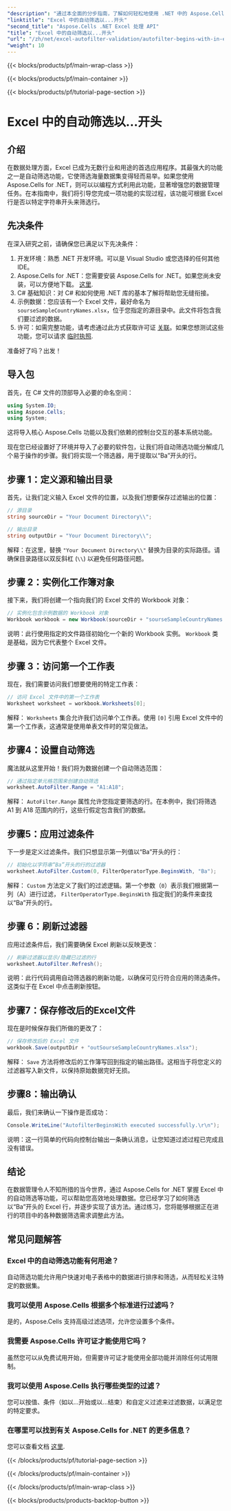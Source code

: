 ```yaml
---
"description": "通过本全面的分步指南，了解如何轻松地使用 .NET 中的 Aspose.Cells 自动过滤 Excel 行。"
"linktitle": "Excel 中的自动筛选以...开头"
"second_title": "Aspose.Cells .NET Excel 处理 API"
"title": "Excel 中的自动筛选以...开头"
"url": "/zh/net/excel-autofilter-validation/autofilter-begins-with-in-excel/"
"weight": 10
---
```


{{< blocks/products/pf/main-wrap-class >}}

{{< blocks/products/pf/main-container >}}

{{< blocks/products/pf/tutorial-page-section >}}

# Excel 中的自动筛选以...开头

## 介绍

在数据处理方面，Excel 已成为无数行业和用途的首选应用程序。其最强大的功能之一是自动筛选功能，它使筛选海量数据集变得轻而易举。如果您使用 Aspose.Cells for .NET，则可以以编程方式利用此功能，显著增强您的数据管理任务。在本指南中，我们将引导您完成一项功能的实现过程，该功能可根据 Excel 行是否以特定字符串开头来筛选行。

## 先决条件

在深入研究之前，请确保您已满足以下先决条件：

1. 开发环境：熟悉 .NET 开发环境。可以是 Visual Studio 或您选择的任何其他 IDE。
2. Aspose.Cells for .NET：您需要安装 Aspose.Cells for .NET。如果您尚未安装，可以方便地下载。 [这里](https://releases。aspose.com/cells/net/).
3. C# 基础知识：对 C# 和如何使用 .NET 库的基本了解将帮助您无缝衔接。
4. 示例数据：您应该有一个 Excel 文件，最好命名为 `sourseSampleCountryNames.xlsx`，位于您指定的源目录中。此文件将包含我们要过滤的数据。
5. 许可：如需完整功能，请考虑通过此方式获取许可证 [关联](https://purchase.aspose.com/buy)。如果您想测试这些功能，您可以请求 [临时执照](https://purchase。aspose.com/temporary-license/).

准备好了吗？出发！

## 导入包

首先，在 C# 文件的顶部导入必要的命名空间：

```csharp
using System.IO;
using Aspose.Cells;
using System;
```

这将导入核心 Aspose.Cells 功能以及我们依赖的控制台交互的基本系统功能。

现在您已经设置好了环境并导入了必要的软件包，让我们将自动筛选功能分解成几个易于操作的步骤。我们将实现一个筛选器，用于提取以“Ba”开头的行。

## 步骤 1：定义源和输出目录

首先，让我们定义输入 Excel 文件的位置，以及我们想要保存过滤输出的位置：

```csharp
// 源目录
string sourceDir = "Your Document Directory\\";

// 输出目录
string outputDir = "Your Document Directory\\";
```

解释：在这里，替换 `"Your Document Directory\\"` 替换为目录的实际路径。请确保目录路径以双反斜杠 (`\\`) 以避免任何路径问题。

## 步骤 2：实例化工作簿对象

接下来，我们将创建一个指向我们的 Excel 文件的 Workbook 对象：

```csharp
// 实例化包含示例数据的 Workbook 对象
Workbook workbook = new Workbook(sourceDir + "sourseSampleCountryNames.xlsx");
```

说明：此行使用指定的文件路径初始化一个新的 Workbook 实例。 `Workbook` 类是基础，因为它代表整个 Excel 文件。

## 步骤 3：访问第一个工作表

现在，我们需要访问我们想要使用的特定工作表：

```csharp
// 访问 Excel 文件中的第一个工作表
Worksheet worksheet = workbook.Worksheets[0];
```

解释： `Worksheets` 集合允许我们访问单个工作表。使用 `[0]` 引用 Excel 文件中的第一个工作表，这通常是使用单表文件时的常见做法。

## 步骤4：设置自动筛选

魔法就从这里开始！我们将为数据创建一个自动筛选范围：

```csharp
// 通过指定单元格范围来创建自动筛选
worksheet.AutoFilter.Range = "A1:A18";
```

解释： `AutoFilter.Range` 属性允许您指定要筛选的行。在本例中，我们将筛选 A1 到 A18 范围内的行，这些行假定包含我们的数据。

## 步骤5：应用过滤条件

下一步是定义过滤条件。我们只想显示第一列值以“Ba”开头的行：

```csharp
// 初始化以字符串“Ba”开头的行的过滤器
worksheet.AutoFilter.Custom(0, FilterOperatorType.BeginsWith, "Ba");
```

解释： `Custom` 方法定义了我们的过滤逻辑。第一个参数（`0`）表示我们根据第一列（A）进行过滤， `FilterOperatorType.BeginsWith` 指定我们的条件来查找以“Ba”开头的行。

## 步骤 6：刷新过滤器

应用过滤条件后，我们需要确保 Excel 刷新以反映更改：

```csharp
// 刷新过滤器以显示/隐藏已过滤的行
worksheet.AutoFilter.Refresh();
```

说明：此行代码调用自动筛选器的刷新功能，以确保可见行符合应用的筛选条件。这类似于在 Excel 中点击刷新按钮。

## 步骤7：保存修改后的Excel文件

现在是时候保存我们所做的更改了：

```csharp
// 保存修改后的 Excel 文件
workbook.Save(outputDir + "outSourseSampleCountryNames.xlsx");
```

解释： `Save` 方法将修改后的工作簿写回到指定的输出路径。这相当于将您定义的过滤器写入新文件，以保持原始数据完好无损。

## 步骤8：输出确认

最后，我们来确认一下操作是否成功：

```csharp
Console.WriteLine("AutofilterBeginsWith executed successfully.\r\n");
```

说明：这一行简单的代码向控制台输出一条确认消息，让您知道过滤过程已完成且没有错误。

## 结论

在数据管理令人不知所措的当今世界，通过 Aspose.Cells for .NET 掌握 Excel 中的自动筛选等功能，可以帮助您高效地处理数据。您已经学习了如何筛选以“Ba”开头的 Excel 行，并逐步实现了该方法。通过练习，您将能够根据正在进行的项目中的各种数据筛选需求调整此方法。

## 常见问题解答

### Excel 中的自动筛选功能有何用途？  
自动筛选功能允许用户快速对电子表格中的数据进行排序和筛选，从而轻松关注特定的数据集。

### 我可以使用 Aspose.Cells 根据多个标准进行过滤吗？  
是的，Aspose.Cells 支持高级过滤选项，允许您设置多个条件。

### 我需要 Aspose.Cells 许可证才能使用它吗？  
虽然您可以从免费试用开始，但需要许可证才能使用全部功能并消除任何试用限制。

### 我可以使用 Aspose.Cells 执行哪些类型的过滤？  
您可以按值、条件（如以...开始或以...结束）和自定义过滤来过滤数据，以满足您的特定要求。

### 在哪里可以找到有关 Aspose.Cells for .NET 的更多信息？  
您可以查看文档 [这里](https://reference。aspose.com/cells/net/).

{{< /blocks/products/pf/tutorial-page-section >}}

{{< /blocks/products/pf/main-container >}}

{{< /blocks/products/pf/main-wrap-class >}}

{{< blocks/products/products-backtop-button >}}